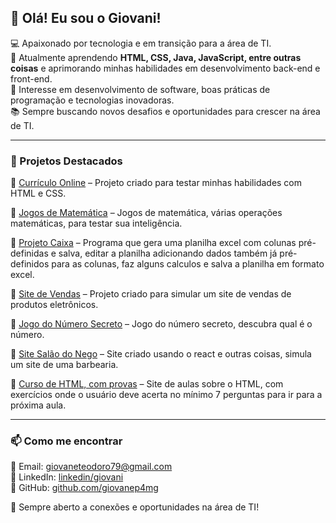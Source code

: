 ## 👋 Olá! Eu sou o Giovani!  

💻 Apaixonado por tecnologia e em transição para a área de TI.  
🚀 Atualmente aprendendo **HTML, CSS, Java, JavaScript, entre outras coisas** e aprimorando minhas habilidades em desenvolvimento back-end e front-end.  
🔎 Interesse em desenvolvimento de software, boas práticas de programação e tecnologias inovadoras.  
📚 Sempre buscando novos desafios e oportunidades para crescer na área de TI.  

---

### 📂 Projetos Destacados  

🔹 [Currículo Online](https://giovanep4mg.github.io/Curriculo_Online_2025/) – Projeto criado para testar minhas habilidades com HTML e CSS.

🔹 [Jogos de Matemática](https://giovanep4mg.github.io/jogos_de_Matematica_2.0/) – Jogos de matemática, várias operações matemáticas, para testar sua inteligência.

🔹 [Projeto Caixa](https://github.com/giovanep4mg/Projeto_Caixa) – Programa que gera uma planilha excel com colunas pré-definidas e salva, editar a planilha adicionando dados também já pré-definidos para as colunas, faz alguns calculos e salva a planilha em formato excel.

🔹 [Site de Vendas](https://giovanep4mg.github.io/Proway-Computers/produtos) – Projeto criado para simular um site de vendas de produtos eletrônicos.  

🔹 [Jogo do Número Secreto](https://jogo-do-numero-secreto-indol-two.vercel.app/) – Jogo do número secreto, descubra qual é o número.  

🔹 [Site Salão do Nego](https://project-site-salao-nego.vercel.app/) – Site criado usando o react e outras coisas, simula um site de uma barbearia.

🔹 [Curso de HTML, com provas](https://giovanep4mg.github.io/cursinho-de-HTML/) – Site de aulas sobre o HTML, com exercícios onde o usuário deve acerta no mínimo 7 perguntas para ir para a próxima aula.


---

### 📫 Como me encontrar  

📧 Email: [giovaneteodoro79@gmail.com](mailto:giovaneteodoro79@gmail.com)  
💼 LinkedIn: [linkedin/giovani](https://www.linkedin.com/in/giovani-teodoro-martins-4a27a4252/)  
🚀 GitHub: [github.com/giovanep4mg](https://github.com/giovanep4mg)  

📌 Sempre aberto a conexões e oportunidades na área de TI!  

